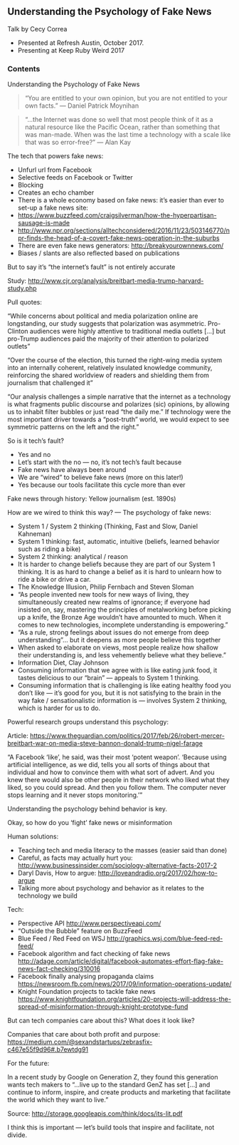 ## Understanding the Psychology of Fake News

Talk by Cecy Correa

* Presented at Refresh Austin, October 2017.
* Presenting at Keep Ruby Weird 2017

### Contents

Understanding the Psychology of Fake News

> “You are entitled to your own opinion,
but you are not entitled to your own facts.”
— Daniel Patrick Moynihan

> “...the Internet was done so well that most people think of it as a natural resource like the Pacific Ocean, rather than something that was man-made. When was the last time a technology with a scale like that was so error-free?”
— Alan Kay

The tech that powers fake news:

* Unfurl url from Facebook
* Selective feeds on Facebook or Twitter
* Blocking
* Creates an echo chamber
* There is a whole economy based on fake news: it’s easier than ever to set-up a fake news site:
 * https://www.buzzfeed.com/craigsilverman/how-the-hyperpartisan-sausage-is-made
 * http://www.npr.org/sections/alltechconsidered/2016/11/23/503146770/npr-finds-the-head-of-a-covert-fake-news-operation-in-the-suburbs 
* There are even fake news generators: http://breakyourownnews.com/ 
* Biases / slants are also reflected based on publications

But to say it’s “the internet’s fault” is not entirely accurate

Study: http://www.cjr.org/analysis/breitbart-media-trump-harvard-study.php 

Pull quotes:

“While concerns about political and media polarization online are longstanding, our study suggests that polarization was asymmetric. Pro-Clinton audiences were highly attentive to traditional media outlets [...] but pro-Trump audiences paid the majority of their attention to polarized outlets”

“Over the course of the election, this turned the right-wing media system into an internally coherent, relatively insulated knowledge community, reinforcing the shared worldview of readers and shielding them from journalism that challenged it”

“Our analysis challenges a simple narrative that the internet as a technology is what fragments public discourse and polarizes (sic) opinions, by allowing us to inhabit filter bubbles or just read “the daily me.” If technology were the most important driver towards a “post-truth” world, we would expect to see symmetric patterns on the left and the right.”

So is it tech’s fault?

* Yes and no
* Let’s start with the no — no, it’s not tech’s fault because
 * Fake news have always been around
 * We are “wired” to believe fake news (more on this later!)
* Yes because our tools facilitate this cycle more than ever

Fake news through history: Yellow journalism (est. 1890s)

How are we wired to think this way? — The psychology of fake news:

* System 1 / System 2 thinking (Thinking, Fast and Slow, Daniel Kahneman)
 * System 1 thinking: fast, automatic, intuitive (beliefs, learned behavior such as riding a bike)
 * System 2 thinking: analytical / reason
 * It is harder to change beliefs because they are part of our System 1 thinking. It is as hard to change a belief as it is hard to unlearn how to ride a bike or drive a car.
* The Knowledge Illusion, Philip Fernbach and Steven Sloman
 * “As people invented new tools for new ways of living, they simultaneously created new realms of ignorance; if everyone had insisted on, say, mastering the principles of metalworking before picking up a knife, the Bronze Age wouldn’t have amounted to much. When it comes to new technologies, incomplete understanding is empowering.”
 * “As a rule, strong feelings about issues do not emerge from deep understanding”... but it deepens as more people believe this together
 * When asked to elaborate on views, most people realize how shallow their understanding is, and less vehemently believe what they believe.”
* Information Diet, Clay Johnson
 * Consuming information that we agree with is like eating junk food, it tastes delicious to our “brain” — appeals to System 1 thinking.
 * Consuming information that is challenging is like eating healthy food you don’t like — it’s good for you, but it is not satisfying to the brain in the way fake / sensationalistic information is — involves System 2 thinking, which is harder for us to do.

Powerful research groups understand this psychology:

Article: https://www.theguardian.com/politics/2017/feb/26/robert-mercer-breitbart-war-on-media-steve-bannon-donald-trump-nigel-farage 

“A Facebook ‘like’, he said, was their most ‘potent weapon’. ‘Because using artificial intelligence, as we did, tells you all sorts of things about that individual and how to convince them with what sort of advert. And you knew there would also be other people in their network who liked what they liked, so you could spread. And then you follow them. The computer never stops learning and it never stops monitoring.’”

Understanding the psychology behind behavior is key.

Okay, so how do you ‘fight’ fake news or misinformation

Human solutions:

* Teaching tech and media literacy to the masses (easier said than done)
* Careful, as facts may actually hurt you: http://www.businessinsider.com/sociology-alternative-facts-2017-2 
* Daryl Davis, How to argue: http://loveandradio.org/2017/02/how-to-argue 
* Talking more about psychology and behavior as it relates to the technology we build

Tech:

* Perspective API http://www.perspectiveapi.com/
* “Outside the Bubble” feature on BuzzFeed
* Blue Feed / Red Feed on WSJ http://graphics.wsj.com/blue-feed-red-feed/ 
* Facebook algorithm and fact checking of fake news
http://adage.com/article/digital/facebook-automates-effort-flag-fake-news-fact-checking/310016 
* Facebook finally analysing propaganda claims
https://newsroom.fb.com/news/2017/09/information-operations-update/ 
* Knight Foundation projects to tackle fake news
https://www.knightfoundation.org/articles/20-projects-will-address-the-spread-of-misinformation-through-knight-prototype-fund 

But can tech companies care about this? What does it look like?

Companies that care about both profit and purpose:
https://medium.com/@sexandstartups/zebrasfix-c467e55f9d96#.b7ewtdg91 

For the future:

In a recent study by Google on Generation Z, they found this generation wants tech makers to “...live up to the standard GenZ has set [...] and continue to inform, inspire, and create products and marketing that facilitate the world which they want to live.”

Source: http://storage.googleapis.com/think/docs/its-lit.pdf 

I think this is important — let’s build tools that inspire and facilitate, not divide.

